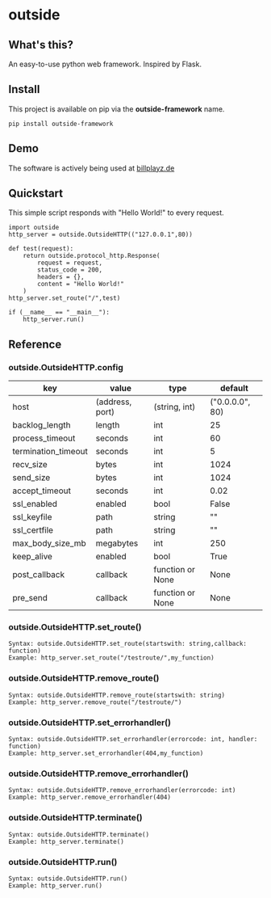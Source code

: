 # outside
## What's this?
An easy-to-use python web framework. Inspired by Flask.

## Install
This project is available on pip via the **outside-framework** name.

    pip install outside-framework

## Demo
The software is actively being used at [billplayz.de](https://billplayz.de/)

## Quickstart
This simple script responds with "Hello World!" to every request.

    import outside
    http_server = outside.OutsideHTTP(("127.0.0.1",80))
    
    def test(request):
        return outside.protocol_http.Response(
            request = request,
            status_code = 200,
            headers = {},
            content = "Hello World!"
        )
    http_server.set_route("/",test)
    
    if (__name__ == "__main__"):
        http_server.run()

## Reference
### outside.OutsideHTTP.config
|key|value|type|default|
|--|--|--|--|
|host|(address, port)|(string, int)|("0.0.0.0", 80)|
|backlog_length|length|int|25|
|process_timeout|seconds|int|60|
|termination_timeout|seconds|int|5|
|recv_size|bytes|int|1024|
|send_size|bytes|int|1024|
|accept_timeout|seconds|int|0.02|
|ssl_enabled|enabled|bool|False|
|ssl_keyfile|path|string|""|
|ssl_certfile|path|string|""|
|max_body_size_mb|megabytes|int|250|
|keep_alive|enabled|bool|True|
|post_callback|callback|function or None|None|
|pre_send|callback|function or None|None|

### outside.OutsideHTTP.set_route()

    Syntax: outside.OutsideHTTP.set_route(startswith: string,callback: function)
    Example: http_server.set_route("/testroute/",my_function)

### outside.OutsideHTTP.remove_route()

    Syntax: outside.OutsideHTTP.remove_route(startswith: string)
    Example: http_server.remove_route("/testroute/")

### outside.OutsideHTTP.set_errorhandler()

    Syntax: outside.OutsideHTTP.set_errorhandler(errorcode: int, handler: function)
    Example: http_server.set_errorhandler(404,my_function)

### outside.OutsideHTTP.remove_errorhandler()

    Syntax: outside.OutsideHTTP.remove_errorhandler(errorcode: int)
    Example: http_server.remove_errorhandler(404)

### outside.OutsideHTTP.terminate()

    Syntax: outside.OutsideHTTP.terminate()
    Example: http_server.terminate()

### outside.OutsideHTTP.run()

    Syntax: outside.OutsideHTTP.run()
    Example: http_server.run()
